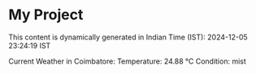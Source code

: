 # My Project

This content is dynamically generated in Indian Time (IST): 2024-12-05 23:24:19 IST


Current Weather in Coimbatore:
Temperature: 24.88 °C
Condition: mist
